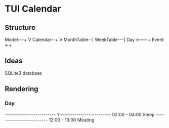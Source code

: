 # TUI Calendar

## Structure

Model---+
        V
    Calendar--+
              V
        MonthTable--|
        WeekTable---|
            Day <---+
            Event <-+

## Ideas
SQLite3 database

## Rendering

### Day

\-------------------------
            1
\-------------------------
02:00 - 04:00 Sleep
\-------------------------
12:00 - 13:00 Meating
